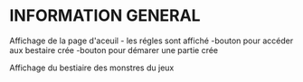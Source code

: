 # INFORMATION GENERAL #

Affichage de la page d'aceuil
    - les régles sont affiché 
    -bouton pour accéder aux bestaire crée
    -bouton pour démarer une partie crée

Affichage du bestiaire des monstres du jeux